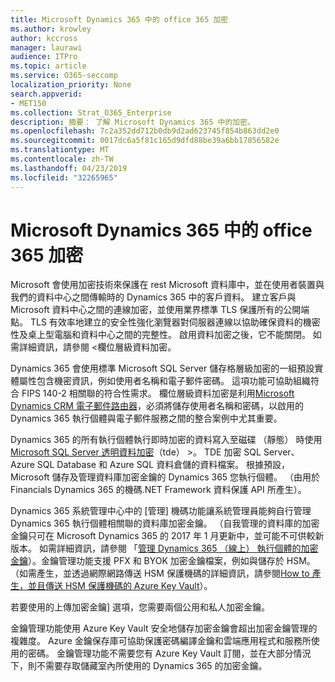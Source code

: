 ```yaml
---
title: Microsoft Dynamics 365 中的 office 365 加密
ms.author: krowley
author: kccross
manager: laurawi
audience: ITPro
ms.topic: article
ms.service: O365-seccomp
localization_priority: None
search.appverid:
- MET150
ms.collection: Strat_O365_Enterprise
description: 摘要： 了解 Microsoft Dynamics 365 中的加密。
ms.openlocfilehash: 7c2a352dd712b0db9d2ad623745f854b863dd2e0
ms.sourcegitcommit: 0017dc6a5f81c165d9dfd88be39a6bb17856582e
ms.translationtype: MT
ms.contentlocale: zh-TW
ms.lasthandoff: 04/23/2019
ms.locfileid: "32265965"
---
```

# <a name="office-365-encryption-in-microsoft-dynamics-365"></a>Microsoft Dynamics 365 中的 office 365 加密

Microsoft 會使用加密技術來保護在 rest Microsoft 資料庫中，並在使用者裝置與我們的資料中心之間傳輸時的 Dynamics 365 中的客戶資料。 建立客戶與 Microsoft 資料中心之間的連線加密，並使用業界標準 TLS 保護所有的公開端點。 TLS 有效率地建立的安全性強化瀏覽器對伺服器連線以協助確保資料的機密性及桌上型電腦和資料中心之間的完整性。 啟用資料加密之後，它不能關閉。 如需詳細資訊，請參閱 <<c0>欄位層級資料加密。

Dynamics 365 會使用標準 Microsoft SQL Server 儲存格層級加密的一組預設實體屬性包含機密資訊，例如使用者名稱和電子郵件密碼。 這項功能可協助組織符合 FIPS 140-2 相關聯的符合性需求。 欄位層級資料加密是利用[Microsoft Dynamics CRM 電子郵件路由器](https://technet.microsoft.com/en-us/library/hh699800.aspx)，必須將儲存使用者名稱和密碼，以啟用的 Dynamics 365 執行個體與電子郵件服務之間的整合案例中尤其重要。 

Dynamics 365 的所有執行個體執行即時加密的資料寫入至磁碟 （靜態） 時使用[Microsoft SQL Server 透明資料加密](https://docs.microsoft.com/sql/relational-databases/security/encryption/transparent-data-encryption?view=sql-server-2017)（tde） >。 TDE 加密 SQL Server、 Azure SQL Database 和 Azure SQL 資料倉儲的資料檔案。 根據預設，Microsoft 儲存及管理資料庫加密金鑰的 Dynamics 365 您執行個體。 （由用於 Financials Dynamics 365 的機碼.NET Framework 資料保護 API 所產生）。 

Dynamics 365 系統管理中心中的 [管理] 機碼功能讓系統管理員能夠自行管理 Dynamics 365 執行個體相關聯的資料庫加密金鑰。 （自我管理的資料庫的加密金鑰只可在 Microsoft Dynamics 365 的 2017 年 1 月更新中，並可能不可供較新版本。 如需詳細資訊，請參閱 「[管理 Dynamics 365 （線上） 執行個體的加密金鑰](https://docs.microsoft.com/dynamics365/customer-engagement/admin/manage-encryption-keys-instance)）。金鑰管理功能支援 PFX 和 BYOK 加密金鑰檔案，例如與儲存於 HSM。 （如需產生，並透過網際網路傳送 HSM 保護機碼的詳細資訊，請參閱[How to 產生，並且傳送 HSM 保護機碼的 Azure Key Vault](https://docs.microsoft.com/azure/key-vault/key-vault-hsm-protected-keys)）。 

若要使用的上傳加密金鑰] 選項，您需要兩個公用和私人加密金鑰。

金鑰管理功能使用 Azure Key Vault 安全地儲存加密金鑰會超出加密金鑰管理的複雜度。 Azure 金鑰保存庫可協助保護密碼編譯金鑰和雲端應用程式和服務所使用的密碼。 金鑰管理功能不需要您有 Azure Key Vault 訂閱，並在大部分情況下，則不需要存取儲藏室內所使用的 Dynamics 365 的加密金鑰。
